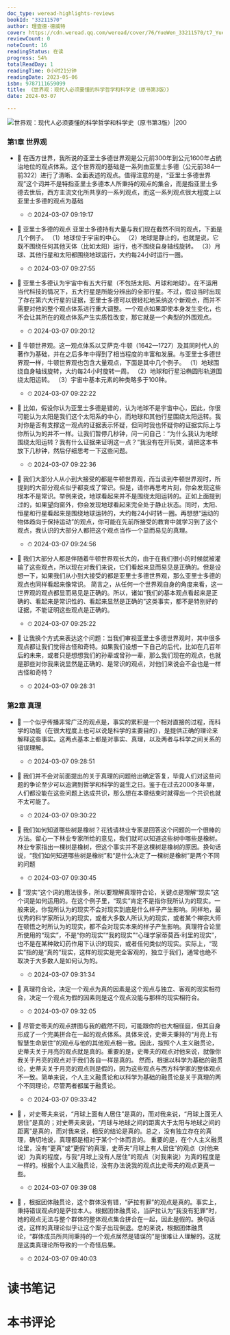 ```yaml
---
doc_type: weread-highlights-reviews
bookId: "33211570"
author: 理查德·德威特
cover: https://cdn.weread.qq.com/weread/cover/76/YueWen_33211570/t7_YueWen_33211570.jpg
reviewCount: 0
noteCount: 16
readingStatus: 在读
progress: 54%
totalReadDay: 1
readingTime: 0小时21分钟
readingDate: 2023-05-06
isbn: 9787111659099
title: 《世界观：现代人必须要懂的科学哲学和科学史（原书第3版）》
date: 2024-03-07

---
```


![ 世界观：现代人必须要懂的科学哲学和科学史（原书第3版）|200](https://cdn.weread.qq.com/weread/cover/76/YueWen_33211570/t7_YueWen_33211570.jpg)


### 第1章 世界观


- 📌 在西方世界，我所说的亚里士多德世界观是公元前300年到公元1600年占统治地位的观点体系。这个世界观的基础是一系列由亚里士多德（公元前384—前322）进行了清晰、全面表述的观点。值得注意的是，“亚里士多德世界观”这个词并不是特指亚里士多德本人所秉持的观点的集合，而是指亚里士多德去世后，西方主流文化所共享的一系列观点，而这一系列观点很大程度上以亚里士多德的观点为基础 
    - ⏱ 2024-03-07 09:19:17 

- 📌 亚里士多德的观点
亚里士多德持有大量与我们现在截然不同的观点，下面是几个例子。
（1）地球位于宇宙的中心。
（2）地球是静止的，也就是说，它既不围绕任何其他天体（比如太阳）运行，也不围绕自身轴线旋转。
（3）月球、其他行星和太阳都围绕地球运行，大约每24小时运行一圈。 
    - ⏱ 2024-03-07 09:27:55 

- 📌 亚里士多德认为宇宙中有五大行星（不包括太阳、月球和地球）。在不运用当代科技的情况下，五大行星是所能分辨出的全部行星。不过，假设当时出现了存在第六大行星的证据，亚里士多德可以很轻松地采纳这个新观点，而并不需要对他的整个观点体系进行重大调整。一个观点如果即使本身发生变化，也不会让其所在的观点体系产生实质性改变，那它就是一个典型的外围观点。 
    - ⏱ 2024-03-07 09:20:12 

- 📌 牛顿世界观。这一观点体系以艾萨克·牛顿（1642—1727）及其同时代人的著作为基础，并在之后多年中得到了相当程度的丰富和发展。与亚里士多德世界观一样，牛顿世界观也包含大量观点，下面是其中几个例子。
（1）地球围绕自身轴线旋转，大约每24小时旋转一周。
（2）地球和行星沿椭圆形轨道围绕太阳运转。
（3）宇宙中基本元素的种类略多于100种。 
    - ⏱ 2024-03-07 09:22:22 

- 📌 比如，假设你认为亚里士多德是错的，认为地球不是宇宙中心，因此，你很可能认为太阳是我们这个太阳系的中心，而地球和其他行星围绕太阳运转。我对你是否有支撑这一观点的证据表示怀疑，但同时我也怀疑你的证据实际上与你所认为的并不一样。让我们暂停几秒钟，问一问自己：“为什么我认为地球围绕太阳运转？我有什么证据来证明这一点？”我没有在开玩笑，请把这本书放下几秒钟，然后仔细思考一下这些问题。 
    - ⏱ 2024-03-07 09:22:36 

- 📌 我们大部分人从小到大接受的都是牛顿世界观，而当谈到牛顿世界观时，所提到的大部分观点似乎都变成了常识。但是，请你再思考片刻，你会发现这些根本不是常识。举例来说，地球看起来并不是围绕太阳运转的。正如上面提到过的，如果望向窗外，你会发现地球看起来完全处于静止状态。同时，太阳、恒星和行星看起来是围绕地球运转的，大约每24小时转一圈。再想想“运动的物体趋向于保持运动”的观点，你可能在先前所接受的教育中就学习到了这个观点，我认识的大部分人都把这个观点当作一个显而易见的真理。 
    - ⏱ 2024-03-07 09:24:56 

- 📌 我们大部分人都是伴随着牛顿世界观长大的，由于在我们很小的时候就被灌输了这些观点，所以现在对我们来说，它们看起来显而易见是正确的。但是设想一下，如果我们从小到大接受的都是亚里士多德世界观，那么亚里士多德的观点也同样看起来像常识。
简言之，从任何一个世界观自身的角度来看，这一世界观的观点都显而易见是正确的。所以，诸如“我们的基本观点看起来是正确的、看起来是常识性的、看起来显然是正确的”这类事实，都不是特别好的证据，不能证明这些观点是正确的。 
    - ⏱ 2024-03-07 09:25:22 

- 📌 让我换个方式来表达这个问题：当我们审视亚里士多德世界观时，其中很多观点都让我们觉得古怪和奇特。如果我们设想一下自己的后代，比如在几百年后的未来，或者只是想想我们的孙辈或曾孙一辈，那么我们现在的观点，也就是那些对你我来说显然是正确的、是常识的观点，对他们来说会不会也是一样古怪和奇特？ 
    - ⏱ 2024-03-07 09:28:31 
### 第2章 真理


- 📌 一个似乎传播非常广泛的观点是，事实的累积是一个相对直接的过程，而科学的功能（在很大程度上也可以说是科学的主要目的），是提供正确的理论来解释这些事实。这两点基本上都是对事实、真理，以及两者与科学之间关系的错误理解。 
    - ⏱ 2024-03-07 09:28:51 

- 📌 我们并不会对前面提出的关于真理的问题给出确定答复，毕竟人们对这些问题的争论至少可以追溯到哲学和科学的诞生之日。鉴于在过去2000多年里，人们都没能在这些问题上达成共识，那么想在本章结束时就得出一个共识也就不太可能了。 
    - ⏱ 2024-03-07 09:30:22 

- 📌 我们如何知道哪些树是橡树？花钱请林业专家是回答这个问题的一个很棒的方法。留心一下林业专家所给的意见，我们就可以知道这些树中哪些是橡树。林业专家指出一棵树是橡树，但这个事实并不是这棵树是橡树的原因。换句话说，“我们如何知道哪些树是橡树”和“是什么决定了一棵树是橡树”是两个不同的问题 
    - ⏱ 2024-03-07 09:30:45 

- 📌 “现实”这个词的用法很多，所以要理解真理符合论，关键点是理解“现实”这个词是如何运用的。在这个例子里，“现实”肯定不是指你我所认为的现实。一般来说，你我所认为的现实不会对现实到底是什么样子产生影响。同样地，最优秀的科学家所认为的现实，或者大多数人所认为的现实，或者某个禅宗大师在顿悟之时所认为的现实，都不会对现实本来的样子产生影响。真理符合论里所使用的“现实”，不是“你的现实”“我的现实”“心理学家蒂莫西·利里的现实”，也不是在某种致幻药作用下认识的现实，或者任何类似的现实。实际上，“现实”指的是“真的”现实，这样的现实是完全客观的，独立于我们，通常也绝不取决于大多数人是如何认为的。 
    - ⏱ 2024-03-07 09:31:34 

- 📌 真理符合论，决定一个观点为真的因素是这个观点与独立、客观的现实相符合，决定一个观点为假的因素则是这个观点没能与那样的现实相符合。 
    - ⏱ 2024-03-07 09:32:05 

- 📌 尽管史蒂夫的观点拼图与我的截然不同，可能跟你的也大相径庭，但其自身形成了一个完美拼合在一起的观点体系。具体来说，史蒂夫秉持的“月亮上有智慧生命居住”的观点与他的其他观点相一致。因此，按照个人主义融贯论，史蒂夫关于月亮的观点就是真的。重要的是，史蒂夫的观点对他来说，就像你我关于月亮的观点对于我们各自一样是真的。
然而，根据以科学为基础的融贯论，史蒂夫关于月亮的观点则是假的，因为这些观点与西方科学家的整体观点不一致。简单来说，个人主义融贯论和以科学为基础的融贯论是关于真理的两个不同理论，尽管两者都属于融贯论。 
    - ⏱ 2024-03-07 09:33:42 

- 📌 ，对史蒂夫来说，“月球上面有人居住”是真的，而对我来说，“月球上面无人居住”是真的；对史蒂夫来说，“月球与地球之间的距离大于太阳与地球之间的距离”是真的，而对我来说，相反的结论是真的。总之，没有独立存在的真理，确切地说，真理都是相对于某个个体而言的。
重要的是，在个人主义融贯论里，没有“更真”或“更假”的真理，史蒂夫“月球上有人居住”的观点（对他来说）为真的程度，与我“月球上没有人居住”的观点（对我来说）为真的程度是一样的。根据个人主义融贯论，没有办法说我的观点比史蒂夫的观点更真一些。 
    - ⏱ 2024-03-07 09:39:08 

- 📌 ，根据团体融贯论，这个群体没有错，“萨拉有罪”的观点是真的。事实上，秉持错误观点的是萨拉本人。根据团体融贯论，当萨拉认为“我没有犯罪”时，她的观点无法与整个群体的整体观点集合拼合在一起，因此是假的。换句话说，这样的真理论似乎让这个案子出现倒退。总的来说，根据团体融贯论，“群体成员所共同秉持的一个观点居然是错误的”是很难让人理解的。这就是这类真理论所导致的一个奇怪后果。 
    - ⏱ 2024-03-07 09:40:03 

# 读书笔记


# 本书评论
